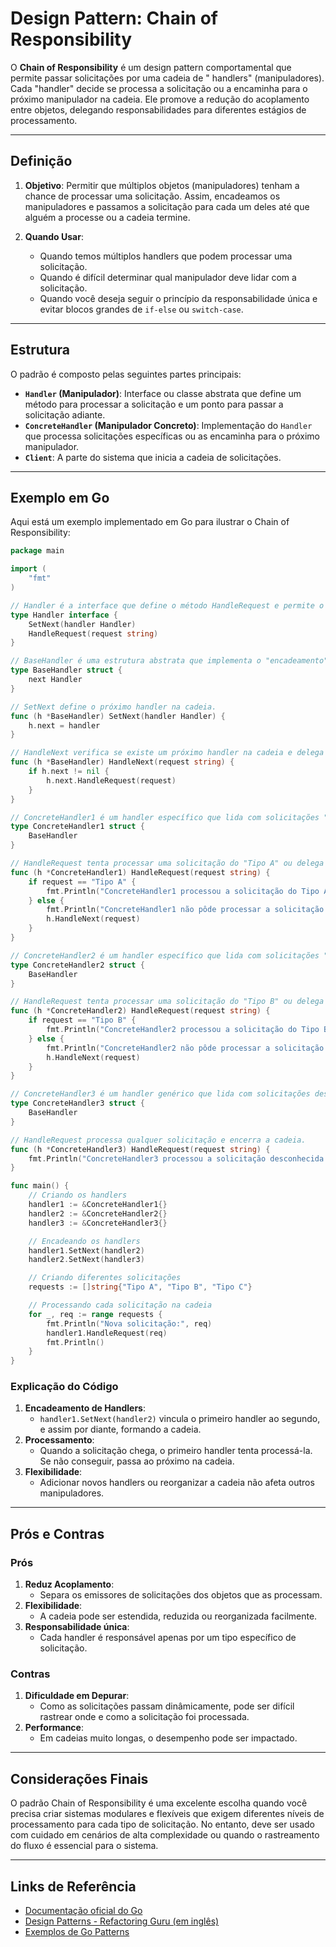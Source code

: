 # Design Pattern: Chain of Responsibility

O **Chain of Responsibility** é um design pattern comportamental que permite passar solicitações por uma cadeia de "
handlers" (manipuladores). Cada "handler" decide se processa a solicitação ou a encaminha para o próximo manipulador na
cadeia. Ele promove a redução do acoplamento entre objetos, delegando responsabilidades para diferentes estágios de
processamento.

---

## **Definição**

1. **Objetivo**:
   Permitir que múltiplos objetos (manipuladores) tenham a chance de processar uma solicitação. Assim, encadeamos os
   manipuladores e passamos a solicitação para cada um deles até que alguém a processe ou a cadeia termine.

2. **Quando Usar**:
    - Quando temos múltiplos handlers que podem processar uma solicitação.
    - Quando é difícil determinar qual manipulador deve lidar com a solicitação.
    - Quando você deseja seguir o princípio da responsabilidade única e evitar blocos grandes de `if-else` ou
      `switch-case`.

---

## **Estrutura**

O padrão é composto pelas seguintes partes principais:

- **`Handler` (Manipulador)**: Interface ou classe abstrata que define um método para processar a solicitação e um ponto
  para passar a solicitação adiante.
- **`ConcreteHandler` (Manipulador Concreto)**: Implementação do `Handler` que processa solicitações específicas ou as
  encaminha para o próximo manipulador.
- **`Client`**: A parte do sistema que inicia a cadeia de solicitações.

---

## **Exemplo em Go**

Aqui está um exemplo implementado em Go para ilustrar o Chain of Responsibility:

```go
package main

import (
	"fmt"
)

// Handler é a interface que define o método HandleRequest e permite o encadeamento de handlers.
type Handler interface {
	SetNext(handler Handler)
	HandleRequest(request string)
}

// BaseHandler é uma estrutura abstrata que implementa o "encadeamento" básico.
type BaseHandler struct {
	next Handler
}

// SetNext define o próximo handler na cadeia.
func (h *BaseHandler) SetNext(handler Handler) {
	h.next = handler
}

// HandleNext verifica se existe um próximo handler na cadeia e delega a solicitação.
func (h *BaseHandler) HandleNext(request string) {
	if h.next != nil {
		h.next.HandleRequest(request)
	}
}

// ConcreteHandler1 é um handler específico que lida com solicitações "Tipo A".
type ConcreteHandler1 struct {
	BaseHandler
}

// HandleRequest tenta processar uma solicitação do "Tipo A" ou delega para o próximo.
func (h *ConcreteHandler1) HandleRequest(request string) {
	if request == "Tipo A" {
		fmt.Println("ConcreteHandler1 processou a solicitação do Tipo A.")
	} else {
		fmt.Println("ConcreteHandler1 não pôde processar a solicitação. Passando adiante...")
		h.HandleNext(request)
	}
}

// ConcreteHandler2 é um handler específico que lida com solicitações "Tipo B".
type ConcreteHandler2 struct {
	BaseHandler
}

// HandleRequest tenta processar uma solicitação do "Tipo B" ou delega para o próximo.
func (h *ConcreteHandler2) HandleRequest(request string) {
	if request == "Tipo B" {
		fmt.Println("ConcreteHandler2 processou a solicitação do Tipo B.")
	} else {
		fmt.Println("ConcreteHandler2 não pôde processar a solicitação. Passando adiante...")
		h.HandleNext(request)
	}
}

// ConcreteHandler3 é um handler genérico que lida com solicitações desconhecidas.
type ConcreteHandler3 struct {
	BaseHandler
}

// HandleRequest processa qualquer solicitação e encerra a cadeia.
func (h *ConcreteHandler3) HandleRequest(request string) {
	fmt.Println("ConcreteHandler3 processou a solicitação desconhecida:", request)
}

func main() {
	// Criando os handlers
	handler1 := &ConcreteHandler1{}
	handler2 := &ConcreteHandler2{}
	handler3 := &ConcreteHandler3{}

	// Encadeando os handlers
	handler1.SetNext(handler2)
	handler2.SetNext(handler3)

	// Criando diferentes solicitações
	requests := []string{"Tipo A", "Tipo B", "Tipo C"}

	// Processando cada solicitação na cadeia
	for _, req := range requests {
		fmt.Println("Nova solicitação:", req)
		handler1.HandleRequest(req)
		fmt.Println()
	}
}
```

### **Explicação do Código**

1. **Encadeamento de Handlers**:
    - `handler1.SetNext(handler2)` vincula o primeiro handler ao segundo, e assim por diante, formando a cadeia.
2. **Processamento**:
    - Quando a solicitação chega, o primeiro handler tenta processá-la. Se não conseguir, passa ao próximo na cadeia.
3. **Flexibilidade**:
    - Adicionar novos handlers ou reorganizar a cadeia não afeta outros manipuladores.

---

## **Prós e Contras**

### **Prós**

1. **Reduz Acoplamento**:
    - Separa os emissores de solicitações dos objetos que as processam.
2. **Flexibilidade**:
    - A cadeia pode ser estendida, reduzida ou reorganizada facilmente.
3. **Responsabilidade única**:
    - Cada handler é responsável apenas por um tipo específico de solicitação.

### **Contras**

1. **Dificuldade em Depurar**:
    - Como as solicitações passam dinâmicamente, pode ser difícil rastrear onde e como a solicitação foi processada.
2. **Performance**:
    - Em cadeias muito longas, o desempenho pode ser impactado.

---

## **Considerações Finais**

O padrão Chain of Responsibility é uma excelente escolha quando você precisa criar sistemas modulares e flexíveis que
exigem diferentes níveis de processamento para cada tipo de solicitação. No entanto, deve ser usado com cuidado em
cenários de alta complexidade ou quando o rastreamento do fluxo é essencial para o sistema.

---

## Links de Referência

- [Documentação oficial do Go](https://go.dev/doc/)
- [Design Patterns - Refactoring Guru (em inglês)](https://refactoring.guru/design-patterns/chain-of-responsibility)
- [Exemplos de Go Patterns](https://github.com/tmrts/go-patterns)
